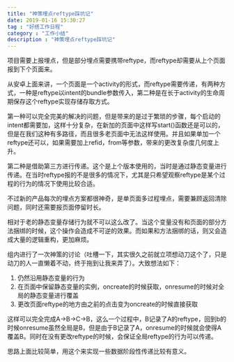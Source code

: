 ```yaml
---
title: "神策埋点reftype踩坑记"
date: 2019-01-16 15:30:27
tag : "好搭工作日程"
category : "工作小结"
description : "神策埋点reftype踩坑记"
---
```


项目需要上报埋点，但是部分埋点需要携带reftype，而reftype却需要从上个页面报到下个页面来。

从安卓上面来讲，一个页面是一个activity的形式，而reftype需要传递，有两种方式，一种是reftype以intent的bundle参数传入，第二种是在长于activity的生命周期保存这个reftype实现存储存取方式。

第一种可以完全完美的解决的问题，但是带来的是过于繁琐的步骤，每个启动的intent都需要加，这样十分复杂，在新加的页面中这样写start()函数还是可以的，但是在我们这种有多路径，而且很多老页面中无法这样使用。并且如果单加一个reftype还可以，如果需要加上refid，from等参数，带来的更改复杂度几何度上升。

第二种是借助第三方进行传递。这个是上个版本使用的，当时是通过静态变量进行传递。在当时reftype报的不是很多的情况下，尤其是只希望观察reftype是某个过程的行为的情况下使用比较合适。

不过新的产品每次的埋点方案都很神奇，是单页面多过程埋点，需要兼顾返回清除问题，同时还需要报页面停留时长。

相对于老的静态变量存储行为就不可以这么改了。当这个变量没有和页面的部分方法捆绑的时候，这个操作会造成不可逆的效果。而如果和方法捆绑的话，则又会造成大量的逻辑重构，更加麻烦。


组内进行了一次神策的讨论（吐槽一下，其实很久之前就立项想动刀这个了，只是动刀的人一直懒着不动，终于拖到让我来弄了）。大致想法如下：

1. 仍然沿用静态变量的行为
2. 在页面中保留静态变量的实例，oncreate的时候获取，onresume的时候对全局的静态变量进行覆盖
3. 更改页面reftype的地方由之前的点击变为oncreate的时候直接获取

这样可以完全完成A->B->C->B，这么一个过程中，B记录了A的reftype，回到b的时候onresume虽然全局是B，但是由于B记录了A，onresume的时候就会使得A覆盖B。同时在没有更改reftype的时候，会保证全局reftype的行为可以传递。

思路上面比较简单，用这个来实现一些数据阶段性传递比较有意义。